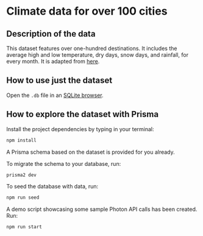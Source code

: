 # Climate data for over 100 cities

## Description of the data

This dataset features over one-hundred destinations. It includes the average high and low temperature, dry days, snow days, and rainfall, for every month.
It is adapted from [here](https://michaelxander.com/climate-data/).

## How to use just the dataset

Open the `.db` file in an [SQLite browser](https://sqliteonline.com/).

## How to explore the dataset with Prisma

Install the project dependencies by typing in your terminal:

```sh
npm install
```

A Prisma schema based on the dataset is provided for you already. 

To migrate the schema to your database, run:

```sh
prisma2 dev
```

To seed the database with data, run:

```sh
npm run seed
```

A demo script showcasing some sample Photon API calls has been created.  Run:

```sh
npm run start
```

